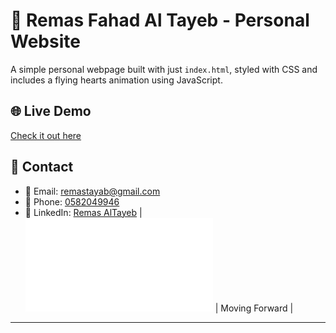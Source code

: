 # 💖 Remas Fahad Al Tayeb - Personal Website

A simple personal webpage built with just `index.html`, styled with CSS and includes a flying hearts animation using JavaScript.

## 🌐 Live Demo


[Check it out here](index.html)
## 🔗 Contact

- 📧 Email: [remastayab@gmail.com](mailto:remastayab@gmail.com)
- 📱 Phone: [0582049946](tel:0582049946)
- 💼 LinkedIn: [Remas AlTayeb](https://www.linkedin.com/in/remasaltayeb)
| ![Forward](index.html) | Moving Forward |
---
